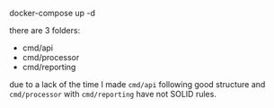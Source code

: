 docker-compose up -d

there are 3 folders:
- cmd/api
- cmd/processor
- cmd/reporting


due to a lack of the time I made `cmd/api`  following good structure and `cmd/processor` with `cmd/reporting` have not SOLID rules.

